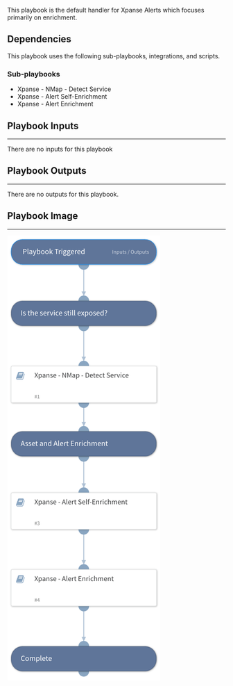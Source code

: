 This playbook is the default handler for Xpanse Alerts which focuses primarily on enrichment.

## Dependencies

This playbook uses the following sub-playbooks, integrations, and scripts.

### Sub-playbooks

* Xpanse - NMap - Detect Service
* Xpanse - Alert Self-Enrichment
* Xpanse - Alert Enrichment

## Playbook Inputs

---
There are no inputs for this playbook

## Playbook Outputs

---
There are no outputs for this playbook.

## Playbook Image

---

![Xpanse - Alert Handler](../doc_files/Xpanse_-_Alert_Handler.png)